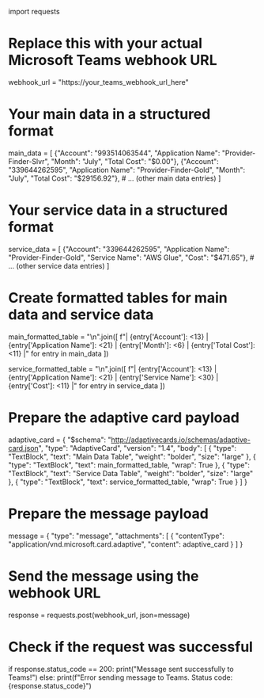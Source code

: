
import requests

# Replace this with your actual Microsoft Teams webhook URL
webhook_url = "https://your_teams_webhook_url_here"

# Your main data in a structured format
main_data = [
    {"Account": "993514063544", "Application Name": "Provider-Finder-Slvr", "Month": "July", "Total Cost": "$0.00"},
    {"Account": "339644262595", "Application Name": "Provider-Finder-Gold", "Month": "July", "Total Cost": "$29156.92"},
    # ... (other main data entries)
]

# Your service data in a structured format
service_data = [
    {"Account": "339644262595", "Application Name": "Provider-Finder-Gold", "Service Name": "AWS Glue", "Cost": "$471.65"},
    # ... (other service data entries)
]

# Create formatted tables for main data and service data
main_formatted_table = "\n".join([
    f"| {entry['Account']: <13} | {entry['Application Name']: <21} | {entry['Month']: <6} | {entry['Total Cost']: <11} |"
    for entry in main_data
])

service_formatted_table = "\n".join([
    f"| {entry['Account']: <13} | {entry['Application Name']: <21} | {entry['Service Name']: <30} | {entry['Cost']: <11} |"
    for entry in service_data
])

# Prepare the adaptive card payload
adaptive_card = {
    "$schema": "http://adaptivecards.io/schemas/adaptive-card.json",
    "type": "AdaptiveCard",
    "version": "1.4",
    "body": [
        {
            "type": "TextBlock",
            "text": "Main Data Table",
            "weight": "bolder",
            "size": "large"
        },
        {
            "type": "TextBlock",
            "text": main_formatted_table,
            "wrap": True
        },
        {
            "type": "TextBlock",
            "text": "Service Data Table",
            "weight": "bolder",
            "size": "large"
        },
        {
            "type": "TextBlock",
            "text": service_formatted_table,
            "wrap": True
        }
    ]
}

# Prepare the message payload
message = {
    "type": "message",
    "attachments": [
        {
            "contentType": "application/vnd.microsoft.card.adaptive",
            "content": adaptive_card
        }
    ]
}

# Send the message using the webhook URL
response = requests.post(webhook_url, json=message)

# Check if the request was successful
if response.status_code == 200:
    print("Message sent successfully to Teams!")
else:
    print(f"Error sending message to Teams. Status code: {response.status_code}")

